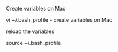 Create variables on Mac

vi ~/.bash_profile - create variables on Mac

reload the variables

source ~/.bash_profile

